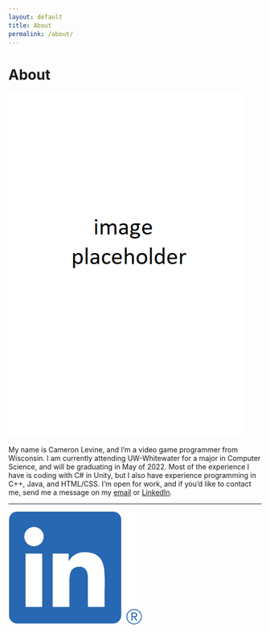 ```yaml
---
layout: default
title: About
permalink: /about/
---
```

# About
![image](./images/temp.png)  

My name is Cameron Levine, and I’m a video game programmer from Wisconsin. I am currently attending UW-Whitewater for a major in Computer Science, and will be graduating in May of 2022. Most of the experience I have is coding with C# in Unity, but I also have experience programming in C++, Java, and HTML/CSS. I’m open for work, and if you’d like to contact me, send me a message on my [email](chaotixlevine@gmail.com) or [LinkedIn](https://www.linkedin.com/in/cameron-levine-930242214).  

<hr>

[![image](./images/LI-In-Bug-small-2.png)](https://www.linkedin.com/in/cameron-levine-930242214)
